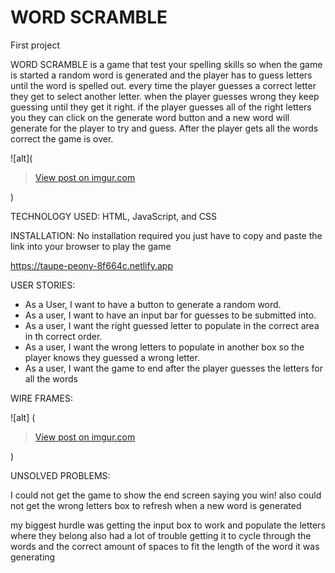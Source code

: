 # WORD SCRAMBLE

First project

WORD SCRAMBLE is a game that test your spelling skills so when the game is started a random word is generated and the player has to guess letters until the word is spelled out.
every time the player guesses a correct letter they get to select another letter. when the player guesses wrong they keep guessing until they get it right. if the player guesses all of the right letters you they can click on the generate word button and a new word will generate for the player to try and guess. After the player gets all the words correct the game is over.

![alt](<blockquote class="imgur-embed-pub" lang="en" data-id="kog64EE"><a href="https://imgur.com/kog64EE">View post on imgur.com</a></blockquote><script async src="//s.imgur.com/min/embed.js" charset="utf-8"></script>)

TECHNOLOGY USED:
HTML, JavaScript, and CSS

INSTALLATION:
No installation required you just have to copy and paste the link into your browser to play the game

https://taupe-peony-8f664c.netlify.app

USER STORIES:

- As a User, I want to have a button to generate a random word.
- As a user, I want to have an input bar for guesses to be submitted into.
- As a user, I want the right guessed letter to populate in the correct area in th correct order.
- As a user, I want the wrong letters to populate in another box so the player knows they guessed a wrong letter.
- As a user, I want the game to end after the player guesses the letters for all the words

WIRE FRAMES:

![alt] (<blockquote class="imgur-embed-pub" lang="en" data-id="FSlZF2B"><a href="https://imgur.com/FSlZF2B">View post on imgur.com</a></blockquote><script async src="//s.imgur.com/min/embed.js" charset="utf-8"></script>)

UNSOLVED PROBLEMS:

I could not get the game to show the end screen saying you win!
also could not get the wrong letters box to refresh when a new word is generated

my biggest hurdle was getting the input box to work and populate the letters where they belong also had a lot of trouble getting it to cycle through the words and the correct amount of spaces to fit the length of the word it was generating
